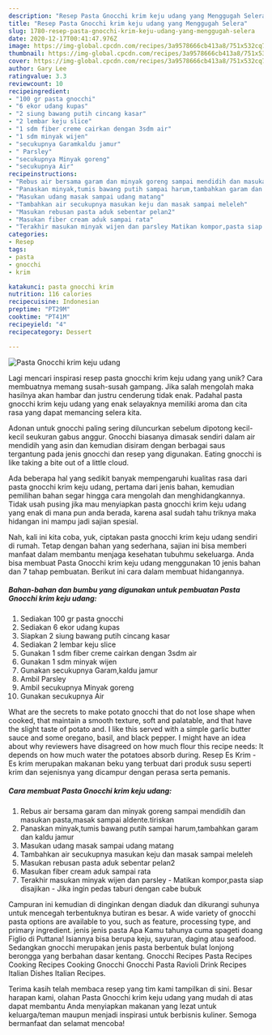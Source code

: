 ```yaml
---
description: "Resep Pasta Gnocchi krim keju udang yang Menggugah Selera"
title: "Resep Pasta Gnocchi krim keju udang yang Menggugah Selera"
slug: 1780-resep-pasta-gnocchi-krim-keju-udang-yang-menggugah-selera
date: 2020-12-17T00:41:47.976Z
image: https://img-global.cpcdn.com/recipes/3a9578666cb413a8/751x532cq70/pasta-gnocchi-krim-keju-udang-foto-resep-utama.jpg
thumbnail: https://img-global.cpcdn.com/recipes/3a9578666cb413a8/751x532cq70/pasta-gnocchi-krim-keju-udang-foto-resep-utama.jpg
cover: https://img-global.cpcdn.com/recipes/3a9578666cb413a8/751x532cq70/pasta-gnocchi-krim-keju-udang-foto-resep-utama.jpg
author: Gary Lee
ratingvalue: 3.3
reviewcount: 10
recipeingredient:
- "100 gr pasta gnocchi"
- "6 ekor udang kupas"
- "2 siung bawang putih cincang kasar"
- "2 lembar keju slice"
- "1 sdm fiber creme cairkan dengan 3sdm air"
- "1 sdm minyak wijen"
- "secukupnya Garamkaldu jamur"
- " Parsley"
- "secukupnya Minyak goreng"
- "secukupnya Air"
recipeinstructions:
- "Rebus air bersama garam dan minyak goreng sampai mendidih dan masukan pasta,masak sampai aldente.tiriskan"
- "Panaskan minyak,tumis bawang putih sampai harum,tambahkan garam dan kaldu jamur"
- "Masukan udang masak sampai udang matang"
- "Tambahkan air secukupnya masukan keju dan masak sampai meleleh"
- "Masukan rebusan pasta aduk sebentar pelan2"
- "Masukan fiber cream aduk sampai rata"
- "Terakhir masukan minyak wijen dan parsley Matikan kompor,pasta siap disajikan Jika ingin pedas taburi dengan cabe bubuk"
categories:
- Resep
tags:
- pasta
- gnocchi
- krim

katakunci: pasta gnocchi krim 
nutrition: 116 calories
recipecuisine: Indonesian
preptime: "PT29M"
cooktime: "PT41M"
recipeyield: "4"
recipecategory: Dessert

---
```



![Pasta Gnocchi krim keju udang](https://img-global.cpcdn.com/recipes/3a9578666cb413a8/751x532cq70/pasta-gnocchi-krim-keju-udang-foto-resep-utama.jpg)

Lagi mencari inspirasi resep pasta gnocchi krim keju udang yang unik? Cara membuatnya memang susah-susah gampang. Jika salah mengolah maka hasilnya akan hambar dan justru cenderung tidak enak. Padahal pasta gnocchi krim keju udang yang enak selayaknya memiliki aroma dan cita rasa yang dapat memancing selera kita.

Adonan untuk gnocchi paling sering diluncurkan sebelum dipotong kecil-kecil seukuran gabus anggur. Gnocchi biasanya dimasak sendiri dalam air mendidih yang asin dan kemudian disiram dengan berbagai saus tergantung pada jenis gnocchi dan resep yang digunakan. Eating gnocchi is like taking a bite out of a little cloud.

Ada beberapa hal yang sedikit banyak mempengaruhi kualitas rasa dari pasta gnocchi krim keju udang, pertama dari jenis bahan, kemudian pemilihan bahan segar hingga cara mengolah dan menghidangkannya. Tidak usah pusing jika mau menyiapkan pasta gnocchi krim keju udang yang enak di mana pun anda berada, karena asal sudah tahu triknya maka hidangan ini mampu jadi sajian spesial.


Nah, kali ini kita coba, yuk, ciptakan pasta gnocchi krim keju udang sendiri di rumah. Tetap dengan bahan yang sederhana, sajian ini bisa memberi manfaat dalam membantu menjaga kesehatan tubuhmu sekeluarga. Anda bisa membuat Pasta Gnocchi krim keju udang menggunakan 10 jenis bahan dan 7 tahap pembuatan. Berikut ini cara dalam membuat hidangannya.

<!--inarticleads1-->

##### Bahan-bahan dan bumbu yang digunakan untuk pembuatan Pasta Gnocchi krim keju udang:

1. Sediakan 100 gr pasta gnocchi
1. Sediakan 6 ekor udang kupas
1. Siapkan 2 siung bawang putih cincang kasar
1. Sediakan 2 lembar keju slice
1. Gunakan 1 sdm fiber creme cairkan dengan 3sdm air
1. Gunakan 1 sdm minyak wijen
1. Gunakan secukupnya Garam,kaldu jamur
1. Ambil  Parsley
1. Ambil secukupnya Minyak goreng
1. Gunakan secukupnya Air


What are the secrets to make potato gnocchi that do not lose shape when cooked, that maintain a smooth texture, soft and palatable, and that have the slight taste of potato and. I like this served with a simple garlic butter sauce and some oregano, basil, and black pepper. I might have an idea about why reviewers have disagreed on how much flour this recipe needs: It depends on how much water the potatoes absorb during. Resep Es Krim - Es krim merupakan makanan beku yang terbuat dari produk susu seperti krim dan sejenisnya yang dicampur dengan perasa serta pemanis. 

<!--inarticleads2-->

##### Cara membuat Pasta Gnocchi krim keju udang:

1. Rebus air bersama garam dan minyak goreng sampai mendidih dan masukan pasta,masak sampai aldente.tiriskan
1. Panaskan minyak,tumis bawang putih sampai harum,tambahkan garam dan kaldu jamur
1. Masukan udang masak sampai udang matang
1. Tambahkan air secukupnya masukan keju dan masak sampai meleleh
1. Masukan rebusan pasta aduk sebentar pelan2
1. Masukan fiber cream aduk sampai rata
1. Terakhir masukan minyak wijen dan parsley - Matikan kompor,pasta siap disajikan - Jika ingin pedas taburi dengan cabe bubuk


Campuran ini kemudian di dinginkan dengan diaduk dan dikurangi suhunya untuk mencegah terbentuknya butiran es besar. A wide variety of gnocchi pasta options are available to you, such as feature, processing type, and primary ingredient. jenis jenis pasta Apa Kamu tahunya cuma spageti doang Figlio di Puttana! Isiannya bisa berupa keju, sayuran, daging atau seafood. Sedangkan gnocchi merupakan jenis pasta berbentuk bulat lonjong berongga yang berbahan dasar kentang. Gnocchi Recipes Pasta Recipes Cooking Recipes Cooking Gnocchi Gnocchi Pasta Ravioli Drink Recipes Italian Dishes Italian Recipes. 

Terima kasih telah membaca resep yang tim kami tampilkan di sini. Besar harapan kami, olahan Pasta Gnocchi krim keju udang yang mudah di atas dapat membantu Anda menyiapkan makanan yang lezat untuk keluarga/teman maupun menjadi inspirasi untuk berbisnis kuliner. Semoga bermanfaat dan selamat mencoba!
